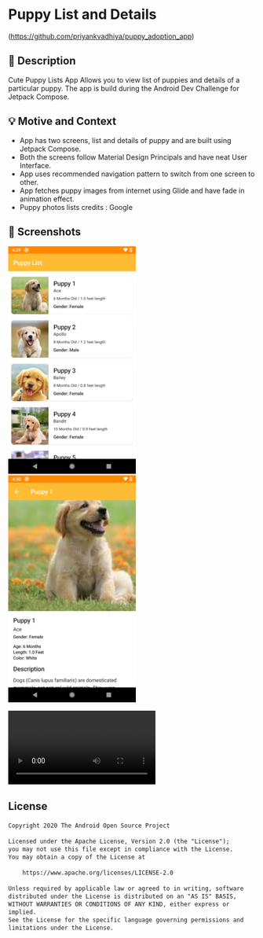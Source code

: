 # Puppy List and Details

<!--- Replace <OWNER> with your Github Username and <REPOSITORY> with the name of your repository. -->
<!--- You can find both of these in the url bar when you open your repository in github. -->
(https://github.com/priyankvadhiya/puppy_adoption_app)

## :scroll: Description

<!--- Describe your app in one or two sentences -->
Cute Puppy Lists App Allows you to view list of puppies and details of a particular puppy.
The app is build during the Android Dev Challenge for Jetpack Compose.

## :bulb: Motive and Context

<!--- Optionally point readers to interesting parts of your submission. -->
<!--- What are you especially proud of? -->

- App has two screens, list and details of puppy and are built using Jetpack Compose.
- Both the screens follow Material Design Principals and have neat User Interface.
- App uses recommended navigation pattern to switch from one screen to other.
- App fetches puppy images from internet using Glide and have fade in animation effect.
- Puppy photos lists credits : Google

## :camera_flash: Screenshots

<!-- You can add more screenshots here if you like -->
<img src="/results/screenshot_1.png" width="260">&emsp;<img src="/results/screenshot_2.png" width="260">


![](/results/video.mp4)

## License

```
Copyright 2020 The Android Open Source Project

Licensed under the Apache License, Version 2.0 (the "License");
you may not use this file except in compliance with the License.
You may obtain a copy of the License at

    https://www.apache.org/licenses/LICENSE-2.0

Unless required by applicable law or agreed to in writing, software
distributed under the License is distributed on an "AS IS" BASIS,
WITHOUT WARRANTIES OR CONDITIONS OF ANY KIND, either express or implied.
See the License for the specific language governing permissions and
limitations under the License.
```
